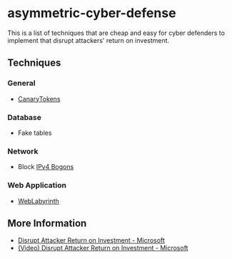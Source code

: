 # asymmetric-cyber-defense

This is a list of techniques that are cheap and easy for cyber defenders to implement that disrupt attackers' return on investment.

## Techniques

### General

- [CanaryTokens](https://canarytokens.org/nest/)

### Database

- Fake tables

### Network

- Block [IPv4 Bogons](https://www.team-cymru.org/Services/Bogons/fullbogons-ipv4.txt)


### Web Application

- [WebLabyrinth](https://github.com/mayhemiclabs/weblabyrinth)

## More Information

- [Disrupt Attacker Return on Investment - Microsoft](https://learn.microsoft.com/en-us/security/privileged-access-workstations/privileged-access-success-criteria#disrupt-attacker-return-on-investment)
- [(Video) Disrupt Attacker Return on Investment - Microsoft](https://learn.microsoft.com/en-us/security/adoption/ciso-workshop-module-2#part-1-disrupting-attacker-return-on-investment-1431)
